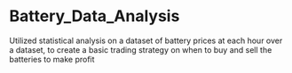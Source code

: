 # Battery_Data_Analysis
Utilized statistical analysis on a dataset of battery prices at each hour over a dataset, to create a basic trading strategy on when to buy and sell the batteries to make profit
